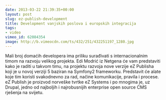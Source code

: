```yaml
---
date: 2013-03-22 21:39:35+00:00
layout: post
slug: ez-publish-development
title: Development vanjskih poslova i europskih integracija
tags:
- video
vimeo_id: 62084354
image: http://b.vimeocdn.com/ts/432/251/432251197_1280.jpg
---
```


Mali broj domaćih developera ima priliku surađivati s internacionalnim timom na razvoju velikog projekta. Edi Modrić iz Netgena će vam predstaviti kako je raditi u takvom timu, na projektu razvoja nove verzije eZ Publisha koji je u novoj verziji 5 baziran na Symfony2 frameworku. Predstavit će alate koje tim koristi svakodnevno za rad, načine komunikacije, pravila i procese. eZ Publish je proizvod norveške tvrtke eZ Systems i po mnogima je, uz Drupal, jedno od najboljih i najrobusnijih enterprise open source CMS rješenja na svijetu.
